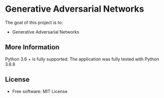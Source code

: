 # Generative Adversarial Networks

The goal of this project is to: 
* Generative Adversarial Networks


More Information
----------------
Python 3.6 + is fully supported.  The application was fully tested with Python 3.6.8


License
-------
* Free software: MIT License
